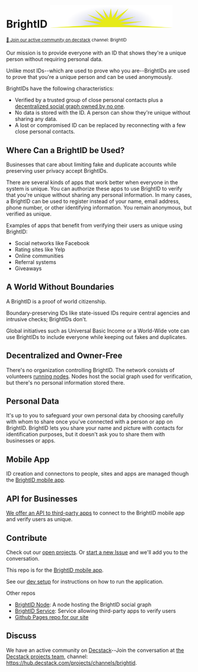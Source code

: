# BrightID <img width="330px" src="images/logo.svg"/>
<sup>[💬 Join our active community on decstack](https://hub.decstack.com/signup_user_complete/?id=wutow3kb6bda5bhptir6aapyfh) channel: BrightID</sup>

Our mission is to provide everyone with an ID that shows they're a unique person without requiring personal data.

Unlike most IDs--which are used to prove who you are--BrightIDs are used to prove that you're a unique person and can be used anonymously.

BrightIDs have the following characteristics:
* Verified by a trusted group of close personal contacts plus a [decentralized social graph owned by no one](#decentralized-and-owner-free).
* No data is stored with the ID.  A person can show they're unique without sharing any data.
* A lost or compromised ID can be replaced by reconnecting with a few close personal contacts.

## Where Can a BrightID be Used?
Businesses that care about limiting fake and duplicate accounts while preserving user privacy accept BrightIDs.

There are several kinds of apps that work better when everyone in the system is unique.  You can authorize these apps to use BrightID to verify that you're unique without sharing any personal information.  In many cases, a BrightID can be used to register instead of your name, email address, phone number, or other identifying information.  You remain anonymous, but verified as unique.

Examples of apps that benefit from verifying their users as unique using BrightID:
* Social networks like Facebook
* Rating sites like Yelp
* Online communities
* Referral systems
* Giveaways

## A World Without Boundaries

A BrightID is a proof of world citizenship.  

Boundary-preserving IDs like state-issued IDs require central agencies and intrusive checks; BrightIDs don't.

Global initiatives such as Universal Basic Income or a World-Wide vote can use BrightIDs to include everyone while keeping out fakes and duplicates.

## Decentralized and Owner-Free

There's no organization controlling BrightID. The network consists of volunteers [running nodes](https://github.com/BrightID/BrightID-Node).  Nodes host the social graph used for verification, but there's no personal information stored there.

## Personal Data

It's up to you to safeguard your own personal data by choosing carefully with whom to share once you've connected with a person or app on BrightID.  BrightID lets you share your name and picture with contacts for identification purposes, but it doesn't ask you to share them with businesses or apps.

## Mobile App

ID creation and connectons to people, sites and apps are managed though the [BrightID mobile app](https://github.com/BrightID/BrightID/wiki/BrightID-Mobile).

## API for Businesses

[We offer an API to third-party apps](https://github.com/BrightID/BrightID-Service) to connect to the BrightID mobile app and verify users as unique.

## Contribute

Check out our [open projects](https://github.com/orgs/BrightID/projects).  Or [start a new Issue](https://github.com/BrightID/BrightID/issues) and we'll add you to the conversation.

This repo is for the [BrightID mobile app](https://github.com/BrightID/BrightID/wiki/BrightID-Mobile).

See our [dev setup](https://github.com/BrightID/BrightID/wiki/Development-Guide) for instructions on how to run the application.

Other repos
* [BrightID Node](https://github.com/BrightID/BrightID-Node): A node hosting the BrightID social graph
* [BrightID Service](https://github.com/BrightID/BrightID-Service): Service allowing third-party apps to verify users
* [Github Pages repo for our site](https://github.com/BrightID/BrightID.github.io)

## Discuss

We have an active community on [Decstack](http://decstack.com/)--Join the conversation at [the Decstack projects team](https://hub.decstack.com/signup_user_complete/?id=wutow3kb6bda5bhptir6aapyfh), channel: https://hub.decstack.com/projects/channels/brightid.
